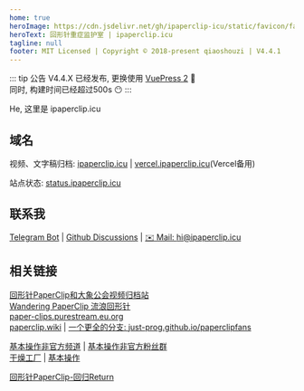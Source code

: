 ```yaml
---
home: true
heroImage: https://cdn.jsdelivr.net/gh/ipaperclip-icu/static/favicon/favicon.png
heroText: 回形针重症监护室 | ipaperclip.icu
tagline: null
footer: MIT Licensed | Copyright © 2018-present qiaoshouzi | V4.4.1
---
```


::: tip 公告
V4.4.X 已经发布, 更换使用 [VuePress 2](https://v2.vuepress.vuejs.org/) :tada:  
同时, 构建时间已经超过500s :no_mouth:
:::

He, 这里是 ipaperclip.icu

## 域名

视频、文字稿归档: [ipaperclip.icu](https://ipaperclip.icu/) | [vercel.ipaperclip.icu](https://vercel.ipaperclip.icu/)(Vercel备用)

站点状态: [status.ipaperclip.icu](https://status.ipaperclip.icu/)

## 联系我

[Telegram Bot](https://t.me/ipaperclipIcu_Bot) | [Github Discussions](https://github.com/ipaperclip-icu/ipaperclip.icu/discussions) | <a href="mailto:hi@ipaperclip.icu">:envelope: Mail: hi@ipaperclip.icu</a>

## 相关链接

[回形针PaperClip和大象公会视频归档站](https://paperclip.tk/)  
[Wandering PaperClip 流浪回形针](https://wandering-paperclip.glitch.me/)  
[paper-clips.purestream.eu.org](https://paper-clips.purestream.eu.org/)  
[paperclip.wiki](https://paperclip.wiki/) | [一个更全的分支: just-prog.github.io/paperclipfans](https://just-prog.github.io/paperclipfans/)

[基本操作非官方频道](https://t.me/paperclipfans) | [基本操作非官方粉丝群](https://t.me/paperclipfans)  
[干燥工厂](https://shop362189133.taobao.com/) | [基本操作](https://jibencaozuo.com/)

[回形针PaperClip-回归Return](http://ipaperclip.live/)

